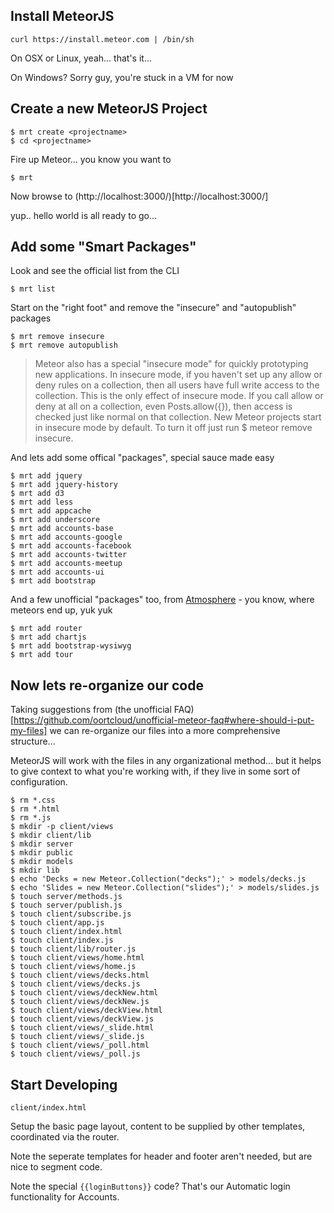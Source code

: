 Install MeteorJS
--------------

    curl https://install.meteor.com | /bin/sh

On OSX or Linux, yeah... that's it...

On Windows?  Sorry guy, you're stuck in a VM for now


Create a new MeteorJS Project
--------------

    $ mrt create <projectname>
    $ cd <projectname>

Fire up Meteor... you know you want to

    $ mrt

Now browse to (http://localhost:3000/)[http://localhost:3000/]

yup.. hello world is all ready to go...


Add some "Smart Packages"
--------------

Look and see the official list from the CLI

    $ mrt list

Start on the "right foot" and remove the "insecure" and "autopublish" packages

    $ mrt remove insecure
    $ mrt remove autopublish

> Meteor also has a special "insecure mode" for quickly prototyping new applications. In insecure mode, if you haven't set up any allow or deny rules on a collection, then all users have full write access to the collection. This is the only effect of insecure mode. If you call allow or deny at all on a collection, even Posts.allow({}), then access is checked just like normal on that collection. New Meteor projects start in insecure mode by default. To turn it off just run $ meteor remove insecure.

And lets add some offical "packages", special sauce made easy

    $ mrt add jquery
    $ mrt add jquery-history
    $ mrt add d3
    $ mrt add less
    $ mrt add appcache
    $ mrt add underscore
    $ mrt add accounts-base
    $ mrt add accounts-google
    $ mrt add accounts-facebook
    $ mrt add accounts-twitter
    $ mrt add accounts-meetup
    $ mrt add accounts-ui
    $ mrt add bootstrap

And a few unofficial "packages" too, from [Atmosphere](https://atmosphere.meteor.com/) - you know, where meteors end up, yuk yuk

    $ mrt add router
    $ mrt add chartjs
    $ mrt add bootstrap-wysiwyg
    $ mrt add tour


Now lets re-organize our code
---------------

Taking suggestions from (the unofficial FAQ)[https://github.com/oortcloud/unofficial-meteor-faq#where-should-i-put-my-files] we can re-organize our files into a more comprehensive structure...

MeteorJS will work with the files in any organizational method... but it helps to give context to what you're working with, if they live in some sort of configuration.

    $ rm *.css
    $ rm *.html
    $ rm *.js
    $ mkdir -p client/views
    $ mkdir client/lib
    $ mkdir server
    $ mkdir public
    $ mkdir models
    $ mkdir lib
    $ echo 'Decks = new Meteor.Collection("decks");' > models/decks.js
    $ echo 'Slides = new Meteor.Collection("slides");' > models/slides.js
    $ touch server/methods.js
    $ touch server/publish.js
    $ touch client/subscribe.js
    $ touch client/app.js
    $ touch client/index.html
    $ touch client/index.js
    $ touch client/lib/router.js
    $ touch client/views/home.html
    $ touch client/views/home.js
    $ touch client/views/decks.html
    $ touch client/views/decks.js
    $ touch client/views/deckNew.html
    $ touch client/views/deckNew.js
    $ touch client/views/deckView.html
    $ touch client/views/deckView.js
    $ touch client/views/_slide.html
    $ touch client/views/_slide.js
    $ touch client/views/_poll.html
    $ touch client/views/_poll.js


Start Developing
----------------

    client/index.html

Setup the basic page layout, content to be supplied by other templates, coordinated via the router.

Note the seperate templates for header and footer aren't needed, but are nice to segment code.

Note the special `{{loginButtons}}` code?  That's our Automatic login functionality for Accounts.


